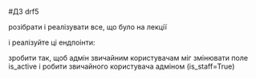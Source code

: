 #ДЗ drf5

розібрати і реалізувати все, що було на лекції

і реалізуйте ці ендпоінти:

зробити так, щоб адмін звичайним користувачам міг змінювати поле is_active і робити звичайного користувача адміном (is_staff=True)